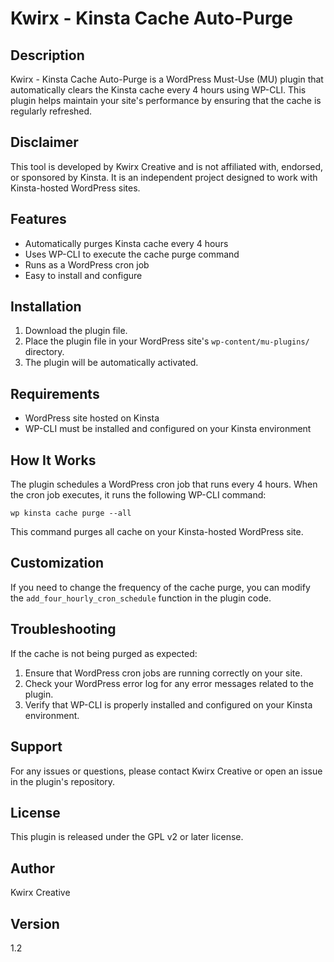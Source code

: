 # Kwirx - Kinsta Cache Auto-Purge

## Description
Kwirx - Kinsta Cache Auto-Purge is a WordPress Must-Use (MU) plugin that automatically clears the Kinsta cache every 4 hours using WP-CLI. This plugin helps maintain your site's performance by ensuring that the cache is regularly refreshed.

## Disclaimer
This tool is developed by Kwirx Creative and is not affiliated with, endorsed, or sponsored by Kinsta. It is an independent project designed to work with Kinsta-hosted WordPress sites.

## Features
- Automatically purges Kinsta cache every 4 hours
- Uses WP-CLI to execute the cache purge command
- Runs as a WordPress cron job
- Easy to install and configure

## Installation
1. Download the plugin file.
2. Place the plugin file in your WordPress site's `wp-content/mu-plugins/` directory.
3. The plugin will be automatically activated.

## Requirements
- WordPress site hosted on Kinsta
- WP-CLI must be installed and configured on your Kinsta environment

## How It Works
The plugin schedules a WordPress cron job that runs every 4 hours. When the cron job executes, it runs the following WP-CLI command:

```
wp kinsta cache purge --all
```

This command purges all cache on your Kinsta-hosted WordPress site.

## Customization
If you need to change the frequency of the cache purge, you can modify the `add_four_hourly_cron_schedule` function in the plugin code.

## Troubleshooting
If the cache is not being purged as expected:
1. Ensure that WordPress cron jobs are running correctly on your site.
2. Check your WordPress error log for any error messages related to the plugin.
3. Verify that WP-CLI is properly installed and configured on your Kinsta environment.

## Support
For any issues or questions, please contact Kwirx Creative or open an issue in the plugin's repository.

## License
This plugin is released under the GPL v2 or later license.

## Author
Kwirx Creative

## Version
1.2